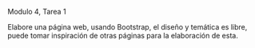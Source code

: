 Modulo 4, Tarea 1

Elabore una página web, usando Bootstrap, el diseño y temática es libre, puede tomar inspiración de otras páginas para la elaboración de esta.
